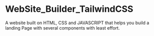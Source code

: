# WebSite_Builder_TailwindCSS
A website built on HTML, CSS and JAVASCRIPT that helps you build a landing Page with several components with least effort. 
